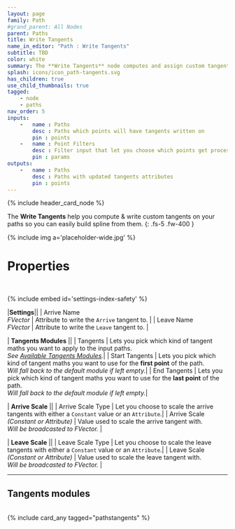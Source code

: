 ```yaml
---
layout: page
family: Path
#grand_parent: All Nodes
parent: Paths
title: Write Tangents
name_in_editor: "Path : Write Tangents"
subtitle: TBD
color: white
summary: The **Write Tangents** node computes and assign custom tangents to path points, with options for tangent math modules, scaling, and handling closed loops.
splash: icons/icon_path-tangents.svg
has_children: true
use_child_thumbnails: true
tagged: 
    - node
    - paths
nav_order: 5
inputs:
    -   name : Paths
        desc : Paths which points will have tangents written on
        pin : points
    -   name : Point Filters
        desc : Filter input that let you choose which points get processed.
        pin : params
outputs:
    -   name : Paths
        desc : Paths with updated tangents attributes
        pin : points
---
```


{% include header_card_node %}

The **Write Tangents** help you compute & write custom tangents on your paths so you can easily build spline from them.
{: .fs-5 .fw-400 } 

{% include img a='placeholder-wide.jpg' %}

# Properties
<br>

{% include embed id='settings-index-safety' %}

|**Settings**||
| Arrive Name<br>*FVector*           | Attribute to write the `Arrive` tangent to.  |
| Leave Name<br>*FVector*           | Attribute to write the `Leave` tangent to.  |

| **Tangents Modules**           ||
| Tangents           | Lets you pick which kind of tangent maths you want to apply to the input paths.<br>*See [Available Tangents Modules](#available-tangents-modules).*|
| Start Tangents           | Lets you pick which kind of tangent maths you want to use for the **first point** of the path.<br>*Will fall back to the default module if left empty.*|
| End Tangents           | Lets you pick which kind of tangent maths you want to use for the **last point** of the path.<br>*Will fall back to the default module if left empty.*|

| **Arrive Scale**           ||
| Arrive Scale Type           | Let you choose to scale the arrive tangents with either a `Constant` value or an `Attribute`.|
| Arrive Scale <br>*(Constant or Attribute)*          | Value used to scale the arrive tangent with.<br>*Will be broadcasted to FVector.* |

| **Leave Scale**           ||
| Leave Scale Type           | Let you choose to scale the leave tangents with either a `Constant` value or an `Attribute`.|
| Leave Scale <br>*(Constant or Attribute)*           | Value used to scale the leave tangent with.<br>*Will be broadcasted to FVector.* |

---
## Tangents modules
<br>
{% include card_any tagged="pathstangents" %}